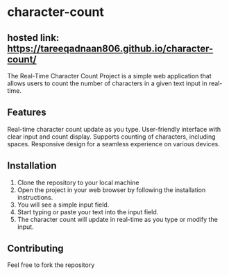 # character-count

## hosted link: https://tareeqadnaan806.github.io/character-count/

The Real-Time Character Count Project is a simple web application that allows users to count the number of characters in a given text input in real-time.

## Features
Real-time character count update as you type.
User-friendly interface with clear input and count display.
Supports counting of characters, including spaces.
Responsive design for a seamless experience on various devices.

## Installation
1. Clone the repository to your local machine
2. Open the project in your web browser by following the installation instructions.
3. You will see a simple input field.
4. Start typing or paste your text into the input field.
5. The character count will update in real-time as you type or modify the input.

## Contributing
Feel free to fork the repository

